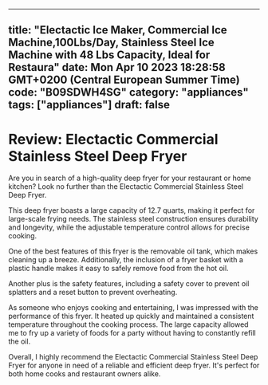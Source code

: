 
---
title: "Electactic Ice Maker, Commercial Ice Machine,100Lbs/Day, Stainless Steel Ice Machine with 48 Lbs Capacity, Ideal for Restaura" 
date: Mon Apr 10 2023 18:28:58 GMT+0200 (Central European Summer Time)
code: "B09SDWH4SG"
category: "appliances"
tags: ["appliances"] 
draft: false
---
    
# Review: Electactic Commercial Stainless Steel Deep Fryer

Are you in search of a high-quality deep fryer for your restaurant or home kitchen? Look no further than the Electactic Commercial Stainless Steel Deep Fryer.

This deep fryer boasts a large capacity of 12.7 quarts, making it perfect for large-scale frying needs. The stainless steel construction ensures durability and longevity, while the adjustable temperature control allows for precise cooking.

One of the best features of this fryer is the removable oil tank, which makes cleaning up a breeze. Additionally, the inclusion of a fryer basket with a plastic handle makes it easy to safely remove food from the hot oil.

Another plus is the safety features, including a safety cover to prevent oil splatters and a reset button to prevent overheating.

As someone who enjoys cooking and entertaining, I was impressed with the performance of this fryer. It heated up quickly and maintained a consistent temperature throughout the cooking process. The large capacity allowed me to fry up a variety of foods for a party without having to constantly refill the oil.

Overall, I highly recommend the Electactic Commercial Stainless Steel Deep Fryer for anyone in need of a reliable and efficient deep fryer. It's perfect for both home cooks and restaurant owners alike.
